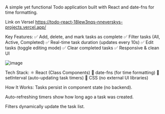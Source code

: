 A simple yet functional Todo application built with React and date-fns for time formatting.

Link on Versel https://todo-react-18lew3nqs-nneverskys-projects.vercel.app/

Key Features:
✅ Add, delete, and mark tasks as complete
✅ Filter tasks (All, Active, Completed)
✅ Real-time task duration (updates every 10s)
✅ Edit tasks (toggle editing mode)
✅ Clear completed tasks
✅ Responsive & clean UI

![image](https://github.com/user-attachments/assets/5993beaa-8120-4054-b435-c935e3a79a07)



Tech Stack:
⚛️ React (Class Components)
📅 date-fns (for time formatting)
🔄 setInterval (auto-updating task timers)
🎨 CSS (no external UI libraries)

How It Works:
Tasks persist in component state (no backend).

Auto-refreshing timers show how long ago a task was created.

Filters dynamically update the task list.
